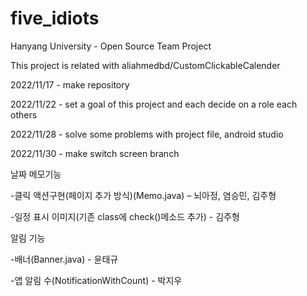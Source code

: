 # five_idiots
Hanyang University - Open Source Team Project

This project is related with aliahmedbd/CustomClickableCalender

2022/11/17 - make repository

2022/11/22 - set a goal of this project and  each decide on a role each others

2022/11/28 - solve some problems with project file, android studio

2022/11/30 - make switch screen branch

날짜 메모기능

-클릭 액션구현(페이지 추가 방식)(Memo.java) – 뇌아정, 염승민, 김주형

-일정 표시 이미지(기존 class에 check()메소드 추가) - 김주형

알림 기능

-배너(Banner.java) - 윤태규

-앱 알림 수(NotificationWithCount) - 박지우
